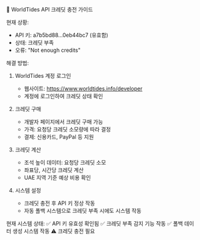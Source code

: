 
🌊 WorldTides API 크레딧 충전 가이드

현재 상황:
- API 키: a7b5bd88...0eb44bc7 (유효함)
- 상태: 크레딧 부족
- 오류: "Not enough credits"

해결 방법:

1. WorldTides 계정 로그인
   - 웹사이트: https://www.worldtides.info/developer
   - 계정에 로그인하여 크레딧 상태 확인

2. 크레딧 구매
   - 개발자 페이지에서 크레딧 구매 가능
   - 가격: 요청당 크레딧 소모량에 따라 결정
   - 결제: 신용카드, PayPal 등 지원

3. 크레딧 계산
   - 조석 높이 데이터: 요청당 크레딧 소모
   - 좌표당, 시간당 크레딧 계산
   - UAE 지역 기준 예상 비용 확인

4. 시스템 설정
   - 크레딧 충전 후 API 키 정상 작동
   - 자동 폴백 시스템으로 크레딧 부족 시에도 시스템 작동

현재 시스템 상태:
✅ API 키 유효성 확인됨
✅ 크레딧 부족 감지 기능 작동
✅ 폴백 데이터 생성 시스템 작동
⚠️ 크레딧 충전 필요
